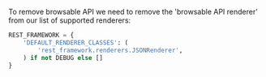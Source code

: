 To remove browsable API we need to remove the 'browsable API renderer' from our list of supported renderers:

```python
REST_FRAMEWORK = {
    'DEFAULT_RENDERER_CLASSES': (
        'rest_framework.renderers.JSONRenderer',
    ) if not DEBUG else []
}
```
